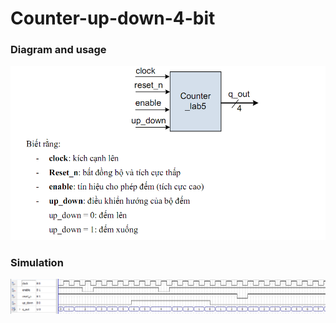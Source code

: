 # Counter-up-down-4-bit

### Diagram and usage
![This is an image](https://github.com/KhanhEK2846/Counter-up-down-4-bit/blob/1d7e5b3b856b581fc730cd430bd4871bc7ce310b/images/Screenshot%20(719).png)


### Simulation
![This is an image](https://github.com/KhanhEK2846/Counter-up-down-4-bit/blob/d419d37c181051920eb560f8b284225b7e7b50e3/images/Screenshot%20(720).png)
